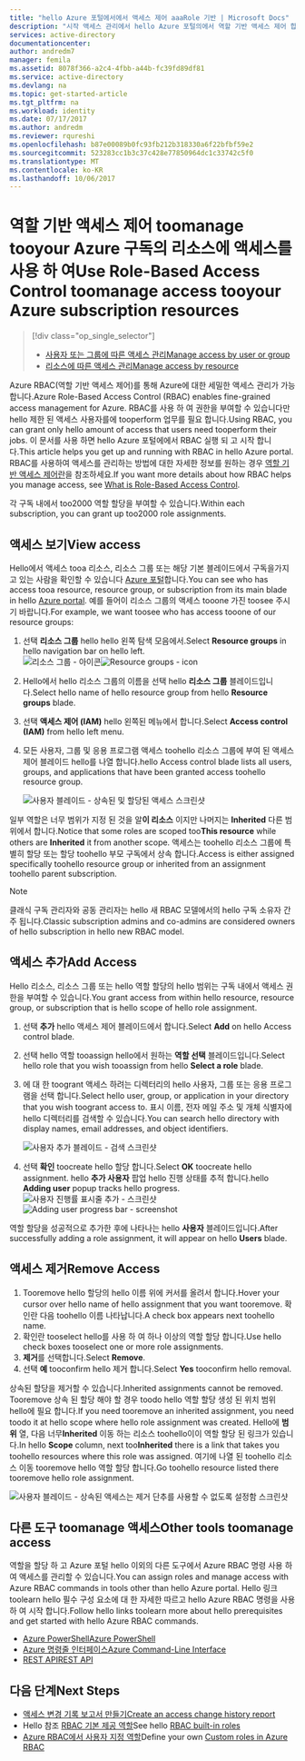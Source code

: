 ```yaml
---
title: "hello Azure 포털에서에서 액세스 제어 aaaRole 기반 | Microsoft Docs"
description: "시작 액세스 관리에서 hello Azure 포털의에서 역할 기반 액세스 제어 합니다. 역할 할당 tooassign 권한 tooyour 리소스를 사용 합니다."
services: active-directory
documentationcenter: 
author: andredm7
manager: femila
ms.assetid: 8078f366-a2c4-4fbb-a44b-fc39fd89df81
ms.service: active-directory
ms.devlang: na
ms.topic: get-started-article
ms.tgt_pltfrm: na
ms.workload: identity
ms.date: 07/17/2017
ms.author: andredm
ms.reviewer: rqureshi
ms.openlocfilehash: b87e00089b0fc93fb212b318330a6f22bfbf59e2
ms.sourcegitcommit: 523283cc1b3c37c428e77850964dc1c33742c5f0
ms.translationtype: MT
ms.contentlocale: ko-KR
ms.lasthandoff: 10/06/2017
---
```

# <a name="use-role-based-access-control-toomanage-access-tooyour-azure-subscription-resources"></a><span data-ttu-id="963d4-104">역할 기반 액세스 제어 toomanage tooyour Azure 구독의 리소스에 액세스를 사용 하 여</span><span class="sxs-lookup"><span data-stu-id="963d4-104">Use Role-Based Access Control toomanage access tooyour Azure subscription resources</span></span>
> [!div class="op_single_selector"]
> * [<span data-ttu-id="963d4-105">사용자 또는 그룹에 따른 액세스 관리</span><span class="sxs-lookup"><span data-stu-id="963d4-105">Manage access by user or group</span></span>](role-based-access-control-manage-assignments.md)
> * [<span data-ttu-id="963d4-106">리소스에 따른 액세스 관리</span><span class="sxs-lookup"><span data-stu-id="963d4-106">Manage access by resource</span></span>](role-based-access-control-configure.md)

<span data-ttu-id="963d4-107">Azure RBAC(역할 기반 액세스 제어)를 통해 Azure에 대한 세밀한 액세스 관리가 가능합니다.</span><span class="sxs-lookup"><span data-stu-id="963d4-107">Azure Role-Based Access Control (RBAC) enables fine-grained access management for Azure.</span></span> <span data-ttu-id="963d4-108">RBAC를 사용 하 여 권한을 부여할 수 있습니다만 hello 제한 된 액세스 사용자를에 tooperform 업무를 필요 합니다.</span><span class="sxs-lookup"><span data-stu-id="963d4-108">Using RBAC, you can grant only hello amount of access that users need tooperform their jobs.</span></span> <span data-ttu-id="963d4-109">이 문서를 사용 하면 hello Azure 포털에에서 RBAC 실행 되 고 시작 합니다.</span><span class="sxs-lookup"><span data-stu-id="963d4-109">This article helps you get up and running with RBAC in hello Azure portal.</span></span> <span data-ttu-id="963d4-110">RBAC를 사용하여 액세스를 관리하는 방법에 대한 자세한 정보를 원하는 경우 [역할 기반 액세스 제어란](role-based-access-control-what-is.md)을 참조하세요.</span><span class="sxs-lookup"><span data-stu-id="963d4-110">If you want more details about how RBAC helps you manage access, see [What is Role-Based Access Control](role-based-access-control-what-is.md).</span></span>

<span data-ttu-id="963d4-111">각 구독 내에서 too2000 역할 할당을 부여할 수 있습니다.</span><span class="sxs-lookup"><span data-stu-id="963d4-111">Within each subscription, you can grant up too2000 role assignments.</span></span> 

## <a name="view-access"></a><span data-ttu-id="963d4-112">액세스 보기</span><span class="sxs-lookup"><span data-stu-id="963d4-112">View access</span></span>
<span data-ttu-id="963d4-113">Hello에서 액세스 tooa 리소스, 리소스 그룹 또는 해당 기본 블레이드에서 구독을가지고 있는 사람을 확인할 수 있습니다 [Azure 포털](https://portal.azure.com)합니다.</span><span class="sxs-lookup"><span data-stu-id="963d4-113">You can see who has access tooa resource, resource group, or subscription from its main blade in hello [Azure portal](https://portal.azure.com).</span></span> <span data-ttu-id="963d4-114">예를 들어이 리소스 그룹의 액세스 tooone 가진 toosee 주시기 바랍니다.</span><span class="sxs-lookup"><span data-stu-id="963d4-114">For example, we want toosee who has access tooone of our resource groups:</span></span>

1. <span data-ttu-id="963d4-115">선택 **리소스 그룹** hello hello 왼쪽 탐색 모음에서.</span><span class="sxs-lookup"><span data-stu-id="963d4-115">Select **Resource groups** in hello navigation bar on hello left.</span></span>  
    <span data-ttu-id="963d4-116">![리소스 그룹 - 아이콘](./media/role-based-access-control-configure/resourcegroups_icon.png)</span><span class="sxs-lookup"><span data-stu-id="963d4-116">![Resource groups - icon](./media/role-based-access-control-configure/resourcegroups_icon.png)</span></span>
2. <span data-ttu-id="963d4-117">Hello에서 hello 리소스 그룹의 이름을 선택 hello **리소스 그룹** 블레이드입니다.</span><span class="sxs-lookup"><span data-stu-id="963d4-117">Select hello name of hello resource group from hello **Resource groups** blade.</span></span>
3. <span data-ttu-id="963d4-118">선택 **액세스 제어 (IAM)** hello 왼쪽된 메뉴에서 합니다.</span><span class="sxs-lookup"><span data-stu-id="963d4-118">Select **Access control (IAM)** from hello left menu.</span></span>  
4. <span data-ttu-id="963d4-119">모든 사용자, 그룹 및 응용 프로그램 액세스 toohello 리소스 그룹에 부여 된 액세스 제어 블레이드 hello를 나열 합니다.</span><span class="sxs-lookup"><span data-stu-id="963d4-119">hello Access control blade lists all users, groups, and applications that have been granted access toohello resource group.</span></span>  
   
    ![사용자 블레이드 - 상속된 및 할당된 액세스 스크린샷](./media/role-based-access-control-configure/view-access.png)

<span data-ttu-id="963d4-121">일부 역할은 너무 범위가 지정 된 것을 알**이 리소스** 이지만 나머지는 **Inherited** 다른 범위에서 합니다.</span><span class="sxs-lookup"><span data-stu-id="963d4-121">Notice that some roles are scoped too**This resource** while others are **Inherited** it from another scope.</span></span> <span data-ttu-id="963d4-122">액세스는 toohello 리소스 그룹에 특별히 할당 또는 할당 toohello 부모 구독에서 상속 합니다.</span><span class="sxs-lookup"><span data-stu-id="963d4-122">Access is either assigned specifically toohello resource group or inherited from an assignment toohello parent subscription.</span></span>

> [!NOTE]
> <span data-ttu-id="963d4-123">클래식 구독 관리자와 공동 관리자는 hello 새 RBAC 모델에서의 hello 구독 소유자 간주 됩니다.</span><span class="sxs-lookup"><span data-stu-id="963d4-123">Classic subscription admins and co-admins are considered owners of hello subscription in hello new RBAC model.</span></span>

## <a name="add-access"></a><span data-ttu-id="963d4-124">액세스 추가</span><span class="sxs-lookup"><span data-stu-id="963d4-124">Add Access</span></span>
<span data-ttu-id="963d4-125">Hello 리소스, 리소스 그룹 또는 hello 역할 할당의 hello 범위는 구독 내에서 액세스 권한을 부여할 수 있습니다.</span><span class="sxs-lookup"><span data-stu-id="963d4-125">You grant access from within hello resource, resource group, or subscription that is hello scope of hello role assignment.</span></span>

1. <span data-ttu-id="963d4-126">선택 **추가** hello 액세스 제어 블레이드에서 합니다.</span><span class="sxs-lookup"><span data-stu-id="963d4-126">Select **Add** on hello Access control blade.</span></span>  
2. <span data-ttu-id="963d4-127">선택 hello 역할 tooassign hello에서 원하는 **역할 선택** 블레이드입니다.</span><span class="sxs-lookup"><span data-stu-id="963d4-127">Select hello role that you wish tooassign from hello **Select a role** blade.</span></span>
3. <span data-ttu-id="963d4-128">에 대 한 toogrant 액세스 하려는 디렉터리의 hello 사용자, 그룹 또는 응용 프로그램을 선택 합니다.</span><span class="sxs-lookup"><span data-stu-id="963d4-128">Select hello user, group, or application in your directory that you wish toogrant access to.</span></span> <span data-ttu-id="963d4-129">표시 이름, 전자 메일 주소 및 개체 식별자에 hello 디렉터리를 검색할 수 있습니다.</span><span class="sxs-lookup"><span data-stu-id="963d4-129">You can search hello directory with display names, email addresses, and object identifiers.</span></span>  
   
    ![사용자 추가 블레이드 - 검색 스크린샷](./media/role-based-access-control-configure/grant-access2.png)
4. <span data-ttu-id="963d4-131">선택 **확인** toocreate hello 할당 합니다.</span><span class="sxs-lookup"><span data-stu-id="963d4-131">Select **OK** toocreate hello assignment.</span></span> <span data-ttu-id="963d4-132">hello **추가 사용자** 팝업 hello 진행 상태를 추적 합니다.</span><span class="sxs-lookup"><span data-stu-id="963d4-132">hello **Adding user** popup tracks hello progress.</span></span>  
    <span data-ttu-id="963d4-133">![사용자 진행률 표시줄 추가 - 스크린샷](./media/role-based-access-control-configure/addinguser_popup.png)</span><span class="sxs-lookup"><span data-stu-id="963d4-133">![Adding user progress bar - screenshot](./media/role-based-access-control-configure/addinguser_popup.png)</span></span>

<span data-ttu-id="963d4-134">역할 할당을 성공적으로 추가한 후에 나타나는 hello **사용자** 블레이드입니다.</span><span class="sxs-lookup"><span data-stu-id="963d4-134">After successfully adding a role assignment, it will appear on hello **Users** blade.</span></span>

## <a name="remove-access"></a><span data-ttu-id="963d4-135">액세스 제거</span><span class="sxs-lookup"><span data-stu-id="963d4-135">Remove Access</span></span>
1. <span data-ttu-id="963d4-136">Tooremove hello 할당의 hello 이름 위에 커서를 올려서 합니다.</span><span class="sxs-lookup"><span data-stu-id="963d4-136">Hover your cursor over hello name of hello assignment that you want tooremove.</span></span> <span data-ttu-id="963d4-137">확인란 다음 toohello 이름 나타납니다.</span><span class="sxs-lookup"><span data-stu-id="963d4-137">A check box appears next toohello name.</span></span>
2. <span data-ttu-id="963d4-138">확인란 tooselect hello를 사용 하 여 하나 이상의 역할 할당 합니다.</span><span class="sxs-lookup"><span data-stu-id="963d4-138">Use hello check boxes tooselect one or more role assignments.</span></span>
2. <span data-ttu-id="963d4-139">**제거**를 선택합니다.</span><span class="sxs-lookup"><span data-stu-id="963d4-139">Select **Remove**.</span></span>  
3. <span data-ttu-id="963d4-140">선택 **예** tooconfirm hello 제거 합니다.</span><span class="sxs-lookup"><span data-stu-id="963d4-140">Select **Yes** tooconfirm hello removal.</span></span>

<span data-ttu-id="963d4-141">상속된 할당을 제거할 수 있습니다.</span><span class="sxs-lookup"><span data-stu-id="963d4-141">Inherited assignments cannot be removed.</span></span> <span data-ttu-id="963d4-142">Tooremove 상속 된 할당 해야 할 경우 toodo hello 역할 할당 생성 된 위치 범위 hello에 필요 합니다.</span><span class="sxs-lookup"><span data-stu-id="963d4-142">If you need tooremove an inherited assignment, you need toodo it at hello scope where hello role assignment was created.</span></span> <span data-ttu-id="963d4-143">Hello에 **범위** 열, 다음 너무**Inherited** 이동 하는 리소스 toohello이이 역할 할당 된 링크가 있습니다.</span><span class="sxs-lookup"><span data-stu-id="963d4-143">In hello **Scope** column, next too**Inherited** there is a link that takes you toohello resources where this role was assigned.</span></span> <span data-ttu-id="963d4-144">여기에 나열 된 toohello 리소스 이동 tooremove hello 역할 할당 합니다.</span><span class="sxs-lookup"><span data-stu-id="963d4-144">Go toohello resource listed there tooremove hello role assignment.</span></span>

![사용자 블레이드 - 상속된 액세스는 제거 단추를 사용할 수 없도록 설정함 스크린샷](./media/role-based-access-control-configure/remove-access2.png)

## <a name="other-tools-toomanage-access"></a><span data-ttu-id="963d4-146">다른 도구 toomanage 액세스</span><span class="sxs-lookup"><span data-stu-id="963d4-146">Other tools toomanage access</span></span>
<span data-ttu-id="963d4-147">역할을 할당 하 고 Azure 포털 hello 이외의 다른 도구에서 Azure RBAC 명령 사용 하 여 액세스를 관리할 수 있습니다.</span><span class="sxs-lookup"><span data-stu-id="963d4-147">You can assign roles and manage access with Azure RBAC commands in tools other than hello Azure portal.</span></span>  <span data-ttu-id="963d4-148">Hello 링크 toolearn hello 필수 구성 요소에 대 한 자세한 따르고 hello Azure RBAC 명령을 사용 하 여 시작 합니다.</span><span class="sxs-lookup"><span data-stu-id="963d4-148">Follow hello links toolearn more about hello prerequisites and get started with hello Azure RBAC commands.</span></span>

* [<span data-ttu-id="963d4-149">Azure PowerShell</span><span class="sxs-lookup"><span data-stu-id="963d4-149">Azure PowerShell</span></span>](role-based-access-control-manage-access-powershell.md)
* [<span data-ttu-id="963d4-150">Azure 명령줄 인터페이스</span><span class="sxs-lookup"><span data-stu-id="963d4-150">Azure Command-Line Interface</span></span>](role-based-access-control-manage-access-azure-cli.md)
* [<span data-ttu-id="963d4-151">REST API</span><span class="sxs-lookup"><span data-stu-id="963d4-151">REST API</span></span>](role-based-access-control-manage-access-rest.md)

## <a name="next-steps"></a><span data-ttu-id="963d4-152">다음 단계</span><span class="sxs-lookup"><span data-stu-id="963d4-152">Next Steps</span></span>
* [<span data-ttu-id="963d4-153">액세스 변경 기록 보고서 만들기</span><span class="sxs-lookup"><span data-stu-id="963d4-153">Create an access change history report</span></span>](role-based-access-control-access-change-history-report.md)
* <span data-ttu-id="963d4-154">Hello 참조 [RBAC 기본 제공 역할](role-based-access-built-in-roles.md)</span><span class="sxs-lookup"><span data-stu-id="963d4-154">See hello [RBAC built-in roles](role-based-access-built-in-roles.md)</span></span>
* <span data-ttu-id="963d4-155">[Azure RBAC에서 사용자 지정 역할](role-based-access-control-custom-roles.md)</span><span class="sxs-lookup"><span data-stu-id="963d4-155">Define your own [Custom roles in Azure RBAC](role-based-access-control-custom-roles.md)</span></span>

